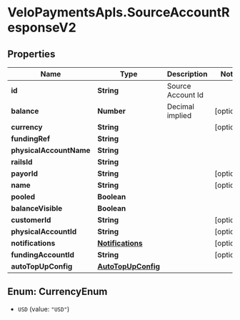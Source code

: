 # VeloPaymentsApIs.SourceAccountResponseV2

## Properties

Name | Type | Description | Notes
------------ | ------------- | ------------- | -------------
**id** | **String** | Source Account Id | 
**balance** | **Number** | Decimal implied | [optional] 
**currency** | **String** |  | [optional] 
**fundingRef** | **String** |  | 
**physicalAccountName** | **String** |  | 
**railsId** | **String** |  | 
**payorId** | **String** |  | [optional] 
**name** | **String** |  | [optional] 
**pooled** | **Boolean** |  | 
**balanceVisible** | **Boolean** |  | 
**customerId** | **String** |  | [optional] 
**physicalAccountId** | **String** |  | [optional] 
**notifications** | [**Notifications**](Notifications.md) |  | [optional] 
**fundingAccountId** | **String** |  | [optional] 
**autoTopUpConfig** | [**AutoTopUpConfig**](AutoTopUpConfig.md) |  | 



## Enum: CurrencyEnum


* `USD` (value: `"USD"`)





